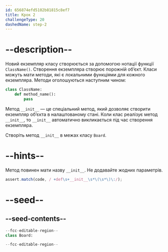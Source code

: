 ```yaml
---
id: 656874efd5102b81815c8ef7
title: Крок 2
challengeType: 20
dashedName: step-2
---
```


# --description--

Новий екземпляр класу створюється за допомогою нотації функції `ClassName()`. Створення екземпляра створює порожній об’єкт. Класи можуть мати методи, які є локальними функціями для кожного екземпляра. Методи оголошуються наступним чином:

```python
class ClassName:
    def method_name():
        pass
```

Метод `__init__` — це спеціальний метод, який дозволяє створити екземпляр об’єкта в налаштованому стані. Коли клас реалізує метод `__init__`, то `__init__` автоматично викликається під час створення екземпляра.

Створіть метод `__init__` в межах класу `Board`.

# --hints--

Метод повинен мати назву `__init__`. Не додавайте жодних параметрів.

```js
assert.match(code, / +def\s+__init__\s*\(\s*\)\:/);
```

# --seed--

## --seed-contents--

```py
--fcc-editable-region--
class Board:

--fcc-editable-region--
```
